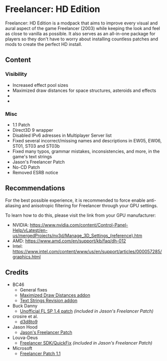 # Freelancer: HD Edition
Freelancer: HD Edition is a modpack that aims to improve every visual and aural aspect of the game Freelancer (2003) while keeping the look and feel as close to vanilla as possible. It also serves as an all-in-one package for players so they don't have to worry about installing countless patches and mods to create the perfect HD install.

## Content
### Visibility
* Increased effect pool sizes
* Maximized draw distances for space structures, asteroids and effects
* 
* 

### Misc
* 1.1 Patch
* Direct3D 9 wrapper
* Disabled IPv6 adresses in Multiplayer Server list
* Fixed several incorrect/missing names and descriptions in EW05, EW06, ST01, ST03 and ST03b
* Fixed many typos, grammar mistakes, inconsistencies, and more, in the game's text strings
* Jason's Freelancer Patch
* No-CD Patch
* Removed ESRB notice

## Recommendations 
For the best possible experience, it is recommended to force enable anti-aliasing and anisotropic filtering for Freelancer through your GPU settings.

To learn how to do this, please visit the link from your GPU manufacturer:
* NVIDIA: https://www.nvidia.com/content/Control-Panel-Help/vLatest/en-us/mergedProjects/nv3d/Manage_3D_Settings_(reference).htm
* AMD: https://www.amd.com/en/support/kb/faq/dh-012
* Intel: https://www.intel.com/content/www/us/en/support/articles/000057285/graphics.html

## Credits
* BC46 
  - General fixes
  - [Maximized Draw Distances addon](https://github.com/BC46/freelancer-maximized-draw-distances)
  - [Text Strings Revision addon](https://github.com/BC46/freelancer-text-strings-revision) 
* Buck Danny
  - [Unofficial FL SP 1.4 patch](https://www.moddb.com/games/freelancer/downloads/freelancer-unofficial-patch-14) *(included in Jason's Freelancer Patch)*
* crosire et al.
  - [d3d8to9](https://github.com/crosire/d3d8to9)
* Jason Hood
  - [Jason's Freelancer Patch](http://adoxa.altervista.org/freelancer/index.html)
* Louva-Deus
  - [Freelancer SDK/QuickFix](https://swat-portal.com/forum/filebase/file/619-freelancer-quickfix-1-0c/) *(included in Jason's Freelancer Patch)*
* Microsoft
  - [Freelancer Patch 1.1](https://www.moddb.com/games/freelancer/downloads/freelancer-patch-11)

